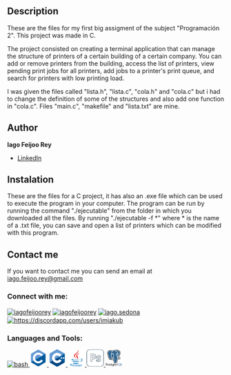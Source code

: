 ## Description

These are the files for my first big assigment of the subject "Programación 2".
This project was made in C.

The project consisted on creating a terminal application that can manage the structure of printers of a certain building of a certain company. You can add or remove printers from the building, access the list of printers, view pending print jobs for all printers, add jobs to a printer's print queue, and search for printers with low printing load.

I was given the files called "lista.h", "lista.c", "cola.h" and "cola.c" but i had to change the definition of some of the structures and also add one function in "cola.c".
Files "main.c", "makefile" and "lista.txt" are mine.

## Author
**Iago Feijoo Rey**

* [LinkedIn](www.linkedin.com/in/iagofeijoorey)

## Instalation
These are the files for a C project, it has also an .exe file which can be used to execute the program in your computer.
The program can be run by running the command "./ejecutable" from the folder in which you downloaded all the files. 
By running "./ejecutable -f *" where * is the name of a .txt file, you can save and open a list of printers which can be modified with this program.

## Contact me
If you want to contact me you can send an email at iago.feijoo.rey@gmail.com

<h3 align="left">Connect with me:</h3>
<p align="left">
<a href="https://twitter.com/iagofeijoorey" target="blank"><img align="center" src="https://raw.githubusercontent.com/rahuldkjain/github-profile-readme-generator/master/src/images/icons/Social/twitter.svg" alt="iagofeijoorey" height="30" width="40" /></a>
<a href="https://linkedin.com/in/iagofeijoorey" target="blank"><img align="center" src="https://raw.githubusercontent.com/rahuldkjain/github-profile-readme-generator/master/src/images/icons/Social/linked-in-alt.svg" alt="iagofeijoorey" height="30" width="40" /></a>
<a href="https://instagram.com/iago.sedona" target="blank"><img align="center" src="https://raw.githubusercontent.com/rahuldkjain/github-profile-readme-generator/master/src/images/icons/Social/instagram.svg" alt="iago.sedona" height="30" width="40" /></a>
<a href="https://discord.gg/https://discordapp.com/users/imjakub" target="blank"><img align="center" src="https://raw.githubusercontent.com/rahuldkjain/github-profile-readme-generator/master/src/images/icons/Social/discord.svg" alt="https://discordapp.com/users/imjakub" height="30" width="40" /></a>
</p>

<h3 align="left">Languages and Tools:</h3>
<p align="left"> <a href="https://www.gnu.org/software/bash/" target="_blank" rel="noreferrer"> <img src="https://www.vectorlogo.zone/logos/gnu_bash/gnu_bash-icon.svg" alt="bash" width="40" height="40"/> </a> <a href="https://www.cprogramming.com/" target="_blank" rel="noreferrer"> <img src="https://raw.githubusercontent.com/devicons/devicon/master/icons/c/c-original.svg" alt="c" width="40" height="40"/> </a> <a href="https://www.w3schools.com/cpp/" target="_blank" rel="noreferrer"> <img src="https://raw.githubusercontent.com/devicons/devicon/master/icons/cplusplus/cplusplus-original.svg" alt="cplusplus" width="40" height="40"/> </a> <a href="https://www.java.com" target="_blank" rel="noreferrer"> <img src="https://raw.githubusercontent.com/devicons/devicon/master/icons/java/java-original.svg" alt="java" width="40" height="40"/> </a> <a href="https://www.photoshop.com/en" target="_blank" rel="noreferrer"> <img src="https://raw.githubusercontent.com/devicons/devicon/master/icons/photoshop/photoshop-line.svg" alt="photoshop" width="40" height="40"/> </a> <a href="https://www.postgresql.org" target="_blank" rel="noreferrer"> <img src="https://raw.githubusercontent.com/devicons/devicon/master/icons/postgresql/postgresql-original-wordmark.svg" alt="postgresql" width="40" height="40"/> </a> </p>
